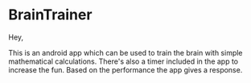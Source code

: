 # BrainTrainer

Hey,

This is an android app which can be used to train the brain with simple mathematical calculations.
There's also a timer included in the app to increase the fun.
Based on the performance the app gives a response.
